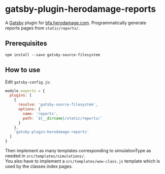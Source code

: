 # gatsby-plugin-herodamage-reports

A [Gatsby](https://github.com/gatsbyjs/gatsby) plugin for [bfa.herodamage.com](https://github.com/herotc/bfa.herodamage.com).
Programmatically generate reports pages from `static/reports/`.

## Prerequisites

```
npm install --save gatsby-source-filesystem
```

## How to use

Edit `gatsby-config.js`:
```javascript
module.exports = {
  plugins: [
    {
      resolve: 'gatsby-source-filesystem',
      options: {
        name: 'reports',
        path: `${__dirname}/static/reports/`
      }
    },
    'gatsby-plugin-herodamage-reports'
  ]
}
```

Then implement as many templates corresponding to simulationType as needed in `src/templates/simulations/`.  
You also have to implement a `src/templates/wow-class.js` template which is used by the classes index pages.
